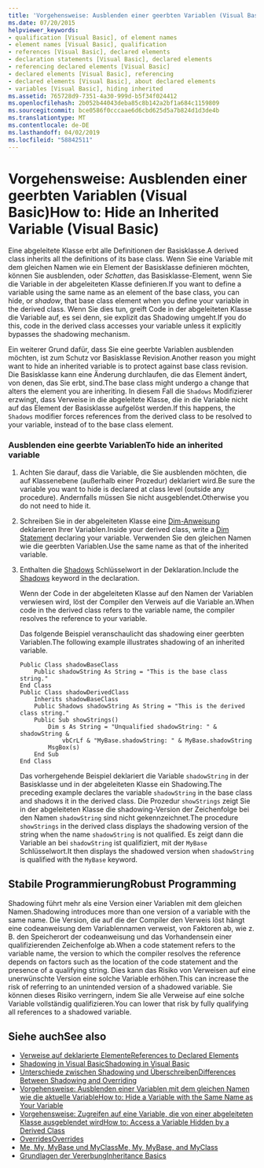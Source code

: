```yaml
---
title: 'Vorgehensweise: Ausblenden einer geerbten Variablen (Visual Basic)'
ms.date: 07/20/2015
helpviewer_keywords:
- qualification [Visual Basic], of element names
- element names [Visual Basic], qualification
- references [Visual Basic], declared elements
- declaration statements [Visual Basic], declared elements
- referencing declared elements [Visual Basic]
- declared elements [Visual Basic], referencing
- declared elements [Visual Basic], about declared elements
- variables [Visual Basic], hiding inherited
ms.assetid: 765728d9-7351-4a30-999d-b5f34f024412
ms.openlocfilehash: 2b052b44043deba85c8b142a2bf1a684c1159809
ms.sourcegitcommit: bce0586f0cccaae6d6cbd625d5a7b824d1d3de4b
ms.translationtype: MT
ms.contentlocale: de-DE
ms.lasthandoff: 04/02/2019
ms.locfileid: "58842511"
---
```

# <a name="how-to-hide-an-inherited-variable-visual-basic"></a><span data-ttu-id="49f6f-102">Vorgehensweise: Ausblenden einer geerbten Variablen (Visual Basic)</span><span class="sxs-lookup"><span data-stu-id="49f6f-102">How to: Hide an Inherited Variable (Visual Basic)</span></span>
<span data-ttu-id="49f6f-103">Eine abgeleitete Klasse erbt alle Definitionen der Basisklasse.</span><span class="sxs-lookup"><span data-stu-id="49f6f-103">A derived class inherits all the definitions of its base class.</span></span> <span data-ttu-id="49f6f-104">Wenn Sie eine Variable mit dem gleichen Namen wie ein Element der Basisklasse definieren möchten, können Sie ausblenden, oder *Schatten*, das Basisklasse-Element, wenn Sie die Variable in der abgeleiteten Klasse definieren.</span><span class="sxs-lookup"><span data-stu-id="49f6f-104">If you want to define a variable using the same name as an element of the base class, you can hide, or *shadow*, that base class element when you define your variable in the derived class.</span></span> <span data-ttu-id="49f6f-105">Wenn Sie dies tun, greift Code in der abgeleiteten Klasse die Variable auf, es sei denn, sie explizit das Shadowing umgeht.</span><span class="sxs-lookup"><span data-stu-id="49f6f-105">If you do this, code in the derived class accesses your variable unless it explicitly bypasses the shadowing mechanism.</span></span>  
  
 <span data-ttu-id="49f6f-106">Ein weiterer Grund dafür, dass Sie eine geerbte Variablen ausblenden möchten, ist zum Schutz vor Basisklasse Revision.</span><span class="sxs-lookup"><span data-stu-id="49f6f-106">Another reason you might want to hide an inherited variable is to protect against base class revision.</span></span> <span data-ttu-id="49f6f-107">Die Basisklasse kann eine Änderung durchlaufen, die das Element ändert, von denen, das Sie erbt, sind.</span><span class="sxs-lookup"><span data-stu-id="49f6f-107">The base class might undergo a change that alters the element you are inheriting.</span></span> <span data-ttu-id="49f6f-108">In diesem Fall die `Shadows` Modifizierer erzwingt, dass Verweise in die abgeleitete Klasse, die in die Variable nicht auf das Element der Basisklasse aufgelöst werden.</span><span class="sxs-lookup"><span data-stu-id="49f6f-108">If this happens, the `Shadows` modifier forces references from the derived class to be resolved to your variable, instead of to the base class element.</span></span>  
  
### <a name="to-hide-an-inherited-variable"></a><span data-ttu-id="49f6f-109">Ausblenden eine geerbte Variablen</span><span class="sxs-lookup"><span data-stu-id="49f6f-109">To hide an inherited variable</span></span>  
  
1.  <span data-ttu-id="49f6f-110">Achten Sie darauf, dass die Variable, die Sie ausblenden möchten, die auf Klassenebene (außerhalb einer Prozedur) deklariert wird.</span><span class="sxs-lookup"><span data-stu-id="49f6f-110">Be sure the variable you want to hide is declared at class level (outside any procedure).</span></span> <span data-ttu-id="49f6f-111">Andernfalls müssen Sie nicht ausgeblendet.</span><span class="sxs-lookup"><span data-stu-id="49f6f-111">Otherwise you do not need to hide it.</span></span>  
  
2.  <span data-ttu-id="49f6f-112">Schreiben Sie in der abgeleiteten Klasse eine [Dim-Anweisung](../../../../visual-basic/language-reference/statements/dim-statement.md) deklarieren Ihrer Variablen.</span><span class="sxs-lookup"><span data-stu-id="49f6f-112">Inside your derived class, write a [Dim Statement](../../../../visual-basic/language-reference/statements/dim-statement.md) declaring your variable.</span></span> <span data-ttu-id="49f6f-113">Verwenden Sie den gleichen Namen wie die geerbten Variablen.</span><span class="sxs-lookup"><span data-stu-id="49f6f-113">Use the same name as that of the inherited variable.</span></span>  
  
3.  <span data-ttu-id="49f6f-114">Enthalten die [Shadows](../../../../visual-basic/language-reference/modifiers/shadows.md) Schlüsselwort in der Deklaration.</span><span class="sxs-lookup"><span data-stu-id="49f6f-114">Include the [Shadows](../../../../visual-basic/language-reference/modifiers/shadows.md) keyword in the declaration.</span></span>  
  
     <span data-ttu-id="49f6f-115">Wenn der Code in der abgeleiteten Klasse auf den Namen der Variablen verwiesen wird, löst der Compiler den Verweis auf die Variable an.</span><span class="sxs-lookup"><span data-stu-id="49f6f-115">When code in the derived class refers to the variable name, the compiler resolves the reference to your variable.</span></span>  
  
     <span data-ttu-id="49f6f-116">Das folgende Beispiel veranschaulicht das shadowing einer geerbten Variablen.</span><span class="sxs-lookup"><span data-stu-id="49f6f-116">The following example illustrates shadowing of an inherited variable.</span></span>  
  
    ```  
    Public Class shadowBaseClass  
        Public shadowString As String = "This is the base class string."  
    End Class  
    Public Class shadowDerivedClass  
        Inherits shadowBaseClass  
        Public Shadows shadowString As String = "This is the derived class string."  
        Public Sub showStrings()  
            Dim s As String = "Unqualified shadowString: " & shadowString &  
                vbCrLf & "MyBase.shadowString: " & MyBase.shadowString  
            MsgBox(s)  
        End Sub  
    End Class  
    ```  
  
     <span data-ttu-id="49f6f-117">Das vorhergehende Beispiel deklariert die Variable `shadowString` in der Basisklasse und in der abgeleiteten Klasse ein Shadowing.</span><span class="sxs-lookup"><span data-stu-id="49f6f-117">The preceding example declares the variable `shadowString` in the base class and shadows it in the derived class.</span></span> <span data-ttu-id="49f6f-118">Die Prozedur `showStrings` zeigt Sie in der abgeleiteten Klasse die shadowing-Version der Zeichenfolge bei den Namen `shadowString` sind nicht gekennzeichnet.</span><span class="sxs-lookup"><span data-stu-id="49f6f-118">The procedure `showStrings` in the derived class displays the shadowing version of the string when the name `shadowString` is not qualified.</span></span> <span data-ttu-id="49f6f-119">Es zeigt dann die Variable an bei `shadowString` ist qualifiziert, mit der `MyBase` Schlüsselwort.</span><span class="sxs-lookup"><span data-stu-id="49f6f-119">It then displays the shadowed version when `shadowString` is qualified with the `MyBase` keyword.</span></span>  
  
## <a name="robust-programming"></a><span data-ttu-id="49f6f-120">Stabile Programmierung</span><span class="sxs-lookup"><span data-stu-id="49f6f-120">Robust Programming</span></span>  
 <span data-ttu-id="49f6f-121">Shadowing führt mehr als eine Version einer Variablen mit dem gleichen Namen.</span><span class="sxs-lookup"><span data-stu-id="49f6f-121">Shadowing introduces more than one version of a variable with the same name.</span></span> <span data-ttu-id="49f6f-122">Die Version, die auf die der Compiler den Verweis löst hängt eine codeanweisung dem Variablennamen verweist, von Faktoren ab, wie z. B. den Speicherort der codeanweisung und das Vorhandensein einer qualifizierenden Zeichenfolge ab.</span><span class="sxs-lookup"><span data-stu-id="49f6f-122">When a code statement refers to the variable name, the version to which the compiler resolves the reference depends on factors such as the location of the code statement and the presence of a qualifying string.</span></span> <span data-ttu-id="49f6f-123">Dies kann das Risiko von Verweisen auf eine unerwünschte Version eine solche Variable erhöhen.</span><span class="sxs-lookup"><span data-stu-id="49f6f-123">This can increase the risk of referring to an unintended version of a shadowed variable.</span></span> <span data-ttu-id="49f6f-124">Sie können dieses Risiko verringern, indem Sie alle Verweise auf eine solche Variable vollständig qualifizieren.</span><span class="sxs-lookup"><span data-stu-id="49f6f-124">You can lower that risk by fully qualifying all references to a shadowed variable.</span></span>  
  
## <a name="see-also"></a><span data-ttu-id="49f6f-125">Siehe auch</span><span class="sxs-lookup"><span data-stu-id="49f6f-125">See also</span></span>

- [<span data-ttu-id="49f6f-126">Verweise auf deklarierte Elemente</span><span class="sxs-lookup"><span data-stu-id="49f6f-126">References to Declared Elements</span></span>](../../../../visual-basic/programming-guide/language-features/declared-elements/references-to-declared-elements.md)
- [<span data-ttu-id="49f6f-127">Shadowing in Visual Basic</span><span class="sxs-lookup"><span data-stu-id="49f6f-127">Shadowing in Visual Basic</span></span>](../../../../visual-basic/programming-guide/language-features/declared-elements/shadowing.md)
- [<span data-ttu-id="49f6f-128">Unterschiede zwischen Shadowing und Überschreiben</span><span class="sxs-lookup"><span data-stu-id="49f6f-128">Differences Between Shadowing and Overriding</span></span>](../../../../visual-basic/programming-guide/language-features/declared-elements/differences-between-shadowing-and-overriding.md)
- [<span data-ttu-id="49f6f-129">Vorgehensweise: Ausblenden einer Variablen mit dem gleichen Namen wie die aktuelle Variable</span><span class="sxs-lookup"><span data-stu-id="49f6f-129">How to: Hide a Variable with the Same Name as Your Variable</span></span>](../../../../visual-basic/programming-guide/language-features/declared-elements/how-to-hide-a-variable-with-the-same-name-as-your-variable.md)
- [<span data-ttu-id="49f6f-130">Vorgehensweise: Zugreifen auf eine Variable, die von einer abgeleiteten Klasse ausgeblendet wird</span><span class="sxs-lookup"><span data-stu-id="49f6f-130">How to: Access a Variable Hidden by a Derived Class</span></span>](../../../../visual-basic/programming-guide/language-features/declared-elements/how-to-access-a-variable-hidden-by-a-derived-class.md)
- [<span data-ttu-id="49f6f-131">Overrides</span><span class="sxs-lookup"><span data-stu-id="49f6f-131">Overrides</span></span>](../../../../visual-basic/language-reference/modifiers/overrides.md)
- [<span data-ttu-id="49f6f-132">Me, My, MyBase und MyClass</span><span class="sxs-lookup"><span data-stu-id="49f6f-132">Me, My, MyBase, and MyClass</span></span>](../../../../visual-basic/programming-guide/program-structure/me-my-mybase-and-myclass.md)
- [<span data-ttu-id="49f6f-133">Grundlagen der Vererbung</span><span class="sxs-lookup"><span data-stu-id="49f6f-133">Inheritance Basics</span></span>](../../../../visual-basic/programming-guide/language-features/objects-and-classes/inheritance-basics.md)
